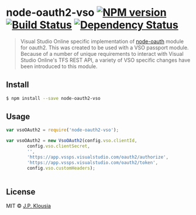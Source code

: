 # node-oauth2-vso [![NPM version][npm-image]][npm-url] [![Build Status](https://travis-ci.org/klousiaj/node-oauth2-vso.svg?branch=master)](https://travis-ci.org/klousiaj/node-oauth2-vso) [![Dependency Status](https://david-dm.org/klousiaj/node-oauth2-vso.svg)](https://david-dm.org/klousiaj/node-oauth2-vso)
> Visual Studio Online specific implementation of [node-oauth](https://github.com/ciaranj/node-oauth) module for oauth2.
This was created to be used with a VSO passport module. Because of a number of unique requirements to interact with 
Visual Studio Online's TFS REST API, a variety of VSO specific changes have been introduced to this module.

## Install
```sh
$ npm install --save node-oauth2-vso
```

## Usage
```js
var vsoOAuth2 = require('node-oauth2-vso');

var vsoOAuth2 = new VsoOAuth2(config.vso.clientId,
        config.vso.clientSecret,
        '',
        'https://app.vssps.visualstudio.com/oauth2/authorize',
        'https://app.vssps.visualstudio.com/oauth2/token',
        config.vso.customHeaders);
     
```

## License

MIT © [J.P. Klousia](https://github.com/klousiaj)


[npm-image]: https://badge.fury.io/js/node-oauth2-vso.svg
[npm-url]: https://npmjs.org/package/node-oauth2-vso
[travis-image]: https://travis-ci.org/klousiaj/node-oauth2-vso.svg?branch=master
[travis-url]: https://travis-ci.org/klousiaj/node-oauth2-vso
[daviddm-image]: https://david-dm.org/klousiaj/node-oauth2-vso.svg?theme=shields.io
[daviddm-url]: https://david-dm.org/klousiaj/node-oauth2-vso
